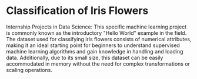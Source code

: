 # Classification of Iris Flowers
Internship Projects in Data Science:
This specific machine learning project is commonly known as the introductory "Hello World" example in the field. The dataset used for classifying iris flowers consists of numerical attributes, making it an ideal starting point for beginners to understand supervised machine learning algorithms and gain knowledge in handling and loading data. Additionally, due to its small size, this dataset can be easily accommodated in memory without the need for complex transformations or scaling operations.
